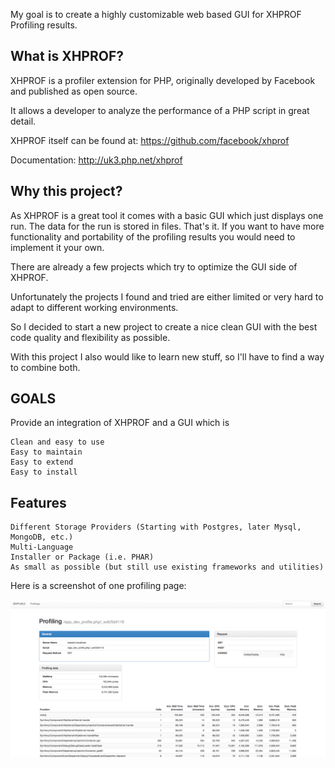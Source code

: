 My goal is to create a highly customizable web based GUI for XHPROF Profiling results.

## What is XHPROF?

XHPROF is a profiler extension for PHP, originally developed by Facebook and published as open source.

It allows a developer to analyze the performance of a PHP script in great detail.

XHPROF itself can be found at: https://github.com/facebook/xhprof

Documentation: http://uk3.php.net/xhprof

## Why this project?

As XHPROF is a great tool it comes with a basic GUI which just displays one run. The data for the run is stored in files. That's it. If you want to have more functionality and portability of the profiling results you would need to implement it your own.

There are already a few projects which try to optimize the GUI side of XHPROF.

Unfortunately the projects I found and tried are either limited or very hard to adapt to different working environments.

So I decided to start a new project to create a nice clean GUI with the best code quality and flexibility as possible.

With this project I also would like to learn new stuff, so I'll have to find a way to combine both.

## GOALS

Provide an integration of XHPROF and a GUI which is

    Clean and easy to use
    Easy to maintain
    Easy to extend
    Easy to install

## Features

    Different Storage Providers (Starting with Postgres, later Mysql, MongoDB, etc.)
    Multi-Language
    Installer or Package (i.e. PHAR)
    As small as possible (but still use existing frameworks and utilities)


Here is a screenshot of one profiling page:

![](screenshots/profiling-view-wip.png)